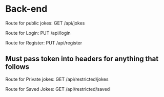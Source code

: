 # Back-end

Route for public jokes:
GET /api/jokes

Route for Login:
PUT /api/login

Route for Register:
PUT /api/register


## Must pass token into headers for anything that follows ##

Route for Private jokes:
GET /api/restricted/jokes

Route for Saved Jokes:
GET /api/restricted/saved